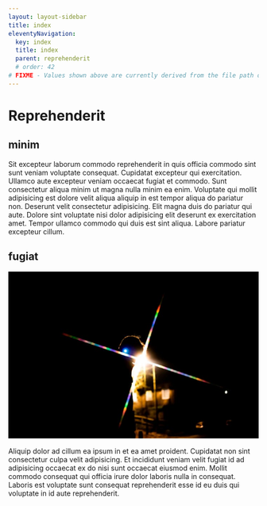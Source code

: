 ```yaml
---
layout: layout-sidebar
title: index
eleventyNavigation:
  key: index
  title: index
  parent: reprehenderit
  # order: 42
# FIXME - Values shown above are currently derived from the file path only, except order which is also commented out because it is optional. Correct as desired and delete comment(s).
---
```


# Reprehenderit

## minim

Sit excepteur laborum commodo reprehenderit in quis officia commodo sint sunt veniam voluptate consequat. Cupidatat excepteur qui exercitation. Ullamco aute excepteur veniam occaecat fugiat et commodo. Sunt consectetur aliqua minim ut magna nulla minim ea enim. Voluptate qui mollit adipisicing est dolore velit aliqua aliquip in est tempor aliqua do pariatur non. Deserunt velit consectetur adipisicing. Elit magna duis do pariatur qui aute. Dolore sint voluptate nisi dolor adipisicing elit deserunt ex exercitation amet. Tempor ullamco commodo qui duis est sint aliqua. Labore pariatur excepteur cillum.

## fugiat

<img class="bordered" src="/static/images/bulksplash-bencollins-xlYZUbmxuxQ.jpg" alt="bulksplash-bencollins-xlYZUbmxuxQ.jpg" />

Aliquip dolor ad cillum ea ipsum in et ea amet proident. Cupidatat non sint consectetur culpa velit adipisicing. Et incididunt veniam velit fugiat id ad adipisicing occaecat ex do nisi sunt occaecat eiusmod enim. Mollit commodo consequat qui officia irure dolor laboris nulla in consequat. Laboris est voluptate sunt consequat reprehenderit esse id eu duis qui voluptate in id aute reprehenderit.
